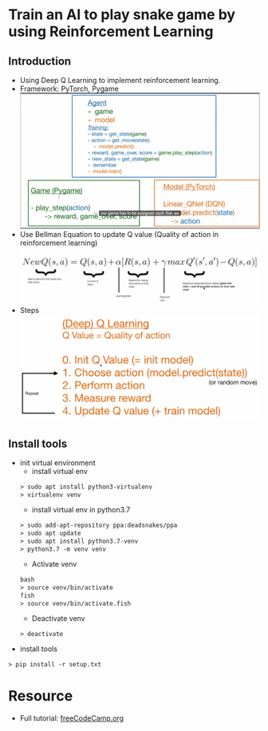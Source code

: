 # Train an AI to play snake game by using Reinforcement Learning
## Introduction
* Using Deep Q Learning to implement reinforcement learning.
* Framework: PyTorch, Pygame
	![](/images/framework.png)
* Use Bellman Equation to update Q value (Quality of action in reinforcement learning)
	![](/images/bellman-equation.png)
* Steps
	![](/images/steps.png)
## Install tools
* init virtual environment
	* install virtual env
	```
	> sudo apt install python3-virtualenv
	> virtualenv venv 
	```
	* install virtual env in python3.7
	```
	> sudo add-apt-repository ppa:deadsnakes/ppa
	> sudo apt update
	> sudo apt install python3.7-venv
	> python3.7 -m venv venv
	```
	* Activate venv
	```
	bash
	> source venv/bin/activate
	fish
	> source venv/bin/activate.fish
	```
	* Deactivate venv
	```
	> deactivate
	```
* install tools
```
> pip install -r setup.txt
```
# Resource
* Full tutorial: [freeCodeCamp.org](https://www.youtube.com/watch?v=L8ypSXwyBds&list=LL&index=1&t=287s)

